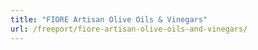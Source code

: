 ```yaml
---
title: "FIORE Artisan Olive Oils & Vinegars"
url: /freeport/fiore-artisan-olive-oils-and-vinegars/
---
```

